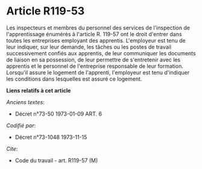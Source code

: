 # Article R119-53

Les inspecteurs et membres du personnel des services de l'inspection de l'apprentissage énumérés à l'article R. 119-57 ont le
droit d'entrer dans toutes les entreprises employant des apprentis. L'employeur est tenu de leur indiquer, sur leur demande,
les tâches ou les postes de travail successivement confiés aux apprentis, de leur communiquer les documents de liaison en sa
possession, de leur permettre de s'entretenir avec les apprentis et le personnel de l'entreprise responsable de leur
formation. Lorsqu'il assure le logement de l'apprenti, l'employeur est tenu d'indiquer les conditions dans lesquelles est
assuré ce logement.

**Liens relatifs à cet article**

_Anciens textes_:

  - Décret n°73-50 1973-01-09 ART. 6

_Codifié par_:

  - Décret n°73-1048 1973-11-15

_Cite_:

  - Code du travail - art. R119-57 (M)
